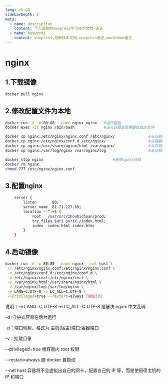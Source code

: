 ```yaml
---
lang: zh-CN
sidebarDepth: 2
meta:
  - name: description
    content: 个人总结的vuepress学习技术文档-语法
  - name: keywords
    content: vuepress,最新技术文档,vuepress语法,markdown语法
---
```


# nginx

## 1.下载镜像

```sh
docker pull nginx
```

## 2.修改配置文件为本地

```sh
docker run -d -p 80:80 --name nginx nginx   #运行容器
docker exec -it nginx /bin/bash             #进入容器查看需要挂载的文件
```

```sh
docker cp nginx:/etc/nginx/nginx.conf /etc/nginx/               #从容器中复制配置文件
docker cp nginx:/etc/nginx/conf.d /etc/nginx/                   #从容器中复制配置文件夹
docker cp nginx:/usr/share/nginx/html /var/nginx/               #从容器中复制html文件
docker cp nginx:/var/log/nginx /var/nginx/log                   #从容器中复制日志文件
```

```sh
docker stop nginx                               #删除nginx容器
docker rm nginx
chmod 777 /etc/nginx/nginx.conf
```
## 3.配置nginx
```sh
    server {
        listen       80;
        server_name  81.71.127.69;
        location ~*^.+$ {
            root   /usr/src/zhoubichuan/prod;
            try_files $uri $uri/ /index.html;
            index  index.html index.htm;
        }
    }
```

## 4.启动镜像
```sh
docker run -d -p 80:80 --name nginx --net host \
 -v /etc/nginx/nginx.conf:/etc/nginx/nginx.conf \
 -v /etc/nginx/conf.d:/etc/nginx/conf.d \
 -v /etc/nginx/cert:/etc/nginx/cert \
 -v /var/nginx/html:/usr/share/nginx/html \
 -v /var/nginx/log:/var/log/nginx \
 -e LANG=C.UTF-8 -e LC_ALL=C.UTF-8 \
 --privileged=true --restart=always [镜像id]
```

说明：-e LANG=C.UTF-8 -e LC_ALL=C.UTF-8 是解决 nginx 中文乱码

-d :守护式容器在后台运行

-p：端口映射，格式为 主机(宿主)端口:容器端口

-v：挂载目录

--privileged=true 给容器内 root 权限

--restart=always 随 docker 自启动

--net host 容器将不会虚拟出自己的网卡，配置自己的 IP 等，而是使用宿主机的 IP 和端口
